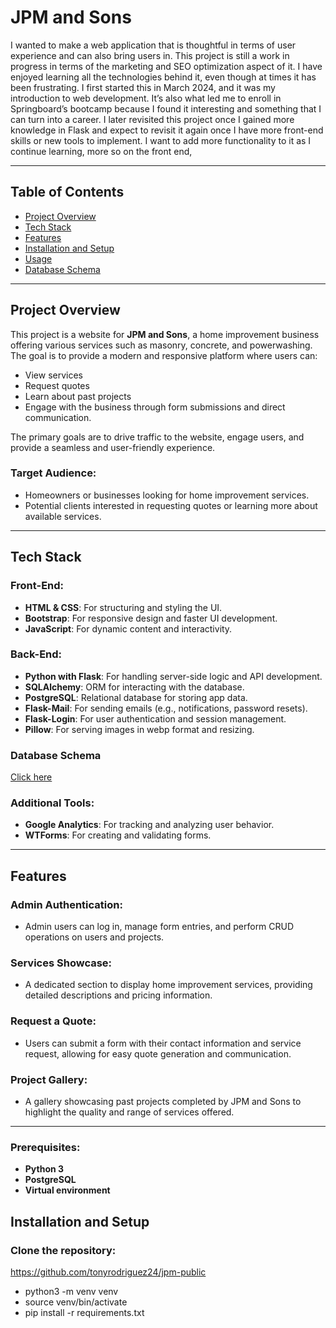 # JPM and Sons

I wanted to make a web application that is thoughtful in terms of user experience and can also bring users in. This project is still a work in progress in terms of the marketing and SEO optimization aspect of it. I have enjoyed learning all the technologies behind it, even though at times it has been frustrating. I first started this in March 2024, and it was my introduction to web development. It’s also what led me to enroll in Springboard’s bootcamp because I found it interesting and something that I can turn into a career. I later revisited this project once I gained more knowledge in Flask and expect to revisit it again once I have more front-end skills or new tools to implement. I want to add more functionality to it as I continue learning, more so on the front end,

---

## Table of Contents

- [Project Overview](#project-overview)
- [Tech Stack](#tech-stack)
- [Features](#features)
- [Installation and Setup](#installation-and-setup)
- [Usage](#usage)
- [Database Schema](#database-schema)

---

## Project Overview

This project is a website for **JPM and Sons**, a home improvement business offering various services such as masonry, concrete, and powerwashing. The goal is to provide a modern and responsive platform where users can:
- View services
- Request quotes
- Learn about past projects
- Engage with the business through form submissions and direct communication.

The primary goals are to drive traffic to the website, engage users, and provide a seamless and user-friendly experience.

### Target Audience:
- Homeowners or businesses looking for home improvement services.
- Potential clients interested in requesting quotes or learning more about available services.

---

## Tech Stack

### Front-End:
- **HTML & CSS**: For structuring and styling the UI.
- **Bootstrap**: For responsive design and faster UI development.
- **JavaScript**: For dynamic content and interactivity.

### Back-End:
- **Python with Flask**: For handling server-side logic and API development.
- **SQLAlchemy**: ORM for interacting with the database.
- **PostgreSQL**: Relational database for storing app data.
- **Flask-Mail**: For sending emails (e.g., notifications, password resets).
- **Flask-Login**: For user authentication and session management.
- **Pillow**: For serving images in webp format and resizing.

### Database Schema
[Click here](https://drawsql.app/teams/tony-26/diagrams/jpm-and-sons)

### Additional Tools:
- **Google Analytics**: For tracking and analyzing user behavior.
- **WTForms**: For creating and validating forms.

---

## Features

### **Admin Authentication**:
- Admin users can log in, manage form entries, and perform CRUD operations on users and projects.

### **Services Showcase**:
- A dedicated section to display home improvement services, providing detailed descriptions and pricing information.

### **Request a Quote**:
- Users can submit a form with their contact information and service request, allowing for easy quote generation and communication.

### **Project Gallery**:
- A gallery showcasing past projects completed by JPM and Sons to highlight the quality and range of services offered.

---

### Prerequisites:
- **Python 3**
- **PostgreSQL**
- **Virtual environment**

## Installation and Setup

### Clone the repository:
https://github.com/tonyrodriguez24/jpm-public

- python3 -m venv venv
- source venv/bin/activate
- pip install -r requirements.txt